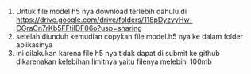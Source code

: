 1. Untuk file model h5 nya download terlebih dahulu di https://drive.google.com/drive/folders/118pDyzvyHw-CGraCn7rKb5FFtilDF06o?usp=sharing
2. setelah diunduh kemudian copykan file model.h5 nya ke dalam folder aplikasinya
3. ini dilakukan karena file h5 nya tidak dapat di submit ke github dikarenakan kelebihan limitnya yaitu filenya melebihi 100mb
